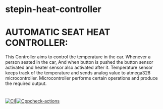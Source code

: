 # stepin-heat-controller
   
   # AUTOMATIC SEAT HEAT CONTROLLER:
                     
                     
This Controller aims to control the temperature in the car. Whenever a person seated in the car, And when button is pushed the button sensor activated and heater sensor also activated after it. Temperature sensor keeps track of the temperature and sends analog value to atmega328 microcontroller. Microcontroller performs certain operations and produce the required output.
#
[![CI](https://github.com/bhargavi-muppirisetti/stepin-heat-controller/actions/workflows/compile.yml/badge.svg)](https://github.com/bhargavi-muppirisetti/stepin-heat-controller/actions/workflows/compile.yml)|[![Cppcheck-actions](https://github.com/bhargavi-muppirisetti/stepin-heat-controller/actions/workflows/cppcheck.yml/badge.svg)](https://github.com/bhargavi-muppirisetti/stepin-heat-controller/actions/workflows/cppcheck.yml)
